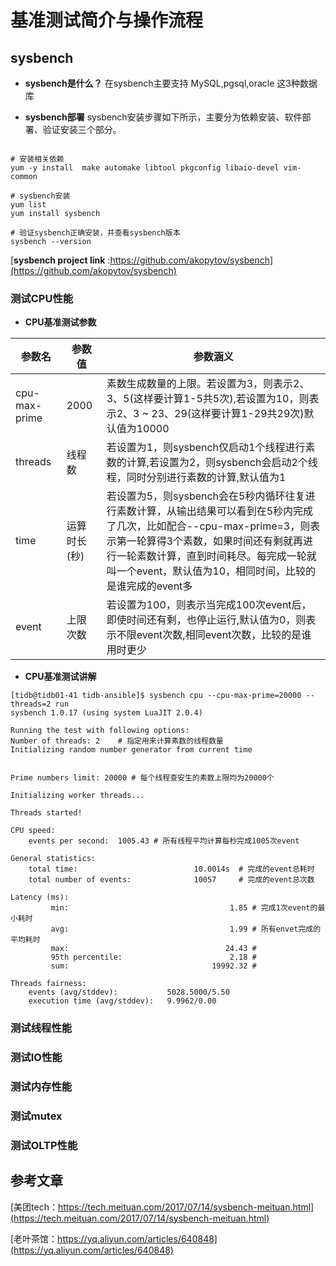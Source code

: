 # 基准测试简介与操作流程

## sysbench

* **sysbench是什么？**
在sysbench主要支持 MySQL,pgsql,oracle 这3种数据库



* **sysbench部署**
sysbench安装步骤如下所示，主要分为依赖安装、软件部署、验证安装三个部分。
```shell

# 安装相关依赖
yum -y install  make automake libtool pkgconfig libaio-devel vim-common

# sysbench安装
yum list
yum install sysbench

# 验证sysbench正确安装，并查看sysbench版本
sysbench --version
```

[**sysbench project link** :https://github.com/akopytov/sysbench](https://github.com/akopytov/sysbench)


### 测试CPU性能

* **CPU基准测试参数**

| 参数名 | 参数值 | 参数涵义 |
| --- | --- | --- |
| cpu-max-prime | 2000 | 素数生成数量的上限。若设置为3，则表示2、3、5(这样要计算1-5共5次),若设置为10，则表示2、3 ~ 23、29(这样要计算1-29共29次)默认值为10000 |
| threads | 线程数 | 若设置为1，则sysbench仅启动1个线程进行素数的计算,若设置为2，则sysbench会启动2个线程，同时分别进行素数的计算,默认值为1 |
| time | 运算时长(秒) | 若设置为5，则sysbench会在5秒内循环往复进行素数计算，从输出结果可以看到在5秒内完成了几次，比如配合--cpu-max-prime=3，则表示第一轮算得3个素数，如果时间还有剩就再进行一轮素数计算，直到时间耗尽。每完成一轮就叫一个event，默认值为10，相同时间，比较的是谁完成的event多 |
| event | 上限次数 | 若设置为100，则表示当完成100次event后，即使时间还有剩，也停止运行,默认值为0，则表示不限event次数,相同event次数，比较的是谁用时更少 |

* **CPU基准测试讲解**
```shell
[tidb@tidb01-41 tidb-ansible]$ sysbench cpu --cpu-max-prime=20000 --threads=2 run
sysbench 1.0.17 (using system LuaJIT 2.0.4)

Running the test with following options:
Number of threads: 2    # 指定用来计算素数的线程数量
Initializing random number generator from current time


Prime numbers limit: 20000 # 每个线程查安生的素数上限均为20000个

Initializing worker threads...

Threads started!

CPU speed:
    events per second:  1005.43 # 所有线程平均计算每秒完成1005次event

General statistics:
    total time:                          10.0014s  # 完成的event总耗时
    total number of events:              10057     # 完成的event总次数

Latency (ms):
         min:                                    1.85 # 完成1次event的最小耗时
         avg:                                    1.99 # 所有envet完成的平均耗时
         max:                                   24.43 #
         95th percentile:                        2.18 #
         sum:                                19992.32 #

Threads fairness:
    events (avg/stddev):           5028.5000/5.50
    execution time (avg/stddev):   9.9962/0.00
```



### 测试线程性能



### 测试IO性能

### 测试内存性能


### 测试mutex


### 测试OLTP性能




## 参考文章

[美团tech：https://tech.meituan.com/2017/07/14/sysbench-meituan.html](https://tech.meituan.com/2017/07/14/sysbench-meituan.html)

[老叶茶馆：https://yq.aliyun.com/articles/640848](https://yq.aliyun.com/articles/640848)